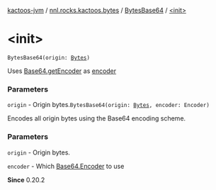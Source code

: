[kactoos-jvm](../../index.md) / [nnl.rocks.kactoos.bytes](../index.md) / [BytesBase64](index.md) / [&lt;init&gt;](.)

# &lt;init&gt;

`BytesBase64(origin: `[`Bytes`](../../nnl.rocks.kactoos/-bytes/index.md)`)`

Uses [Base64.getEncoder](#) as [encoder](#)

### Parameters

`origin` - Origin bytes.`BytesBase64(origin: `[`Bytes`](../../nnl.rocks.kactoos/-bytes/index.md)`, encoder: Encoder)`

Encodes all origin bytes using the Base64 encoding scheme.

### Parameters

`origin` - Origin bytes.

`encoder` - Which [Base64.Encoder](#) to use

**Since**
0.20.2

